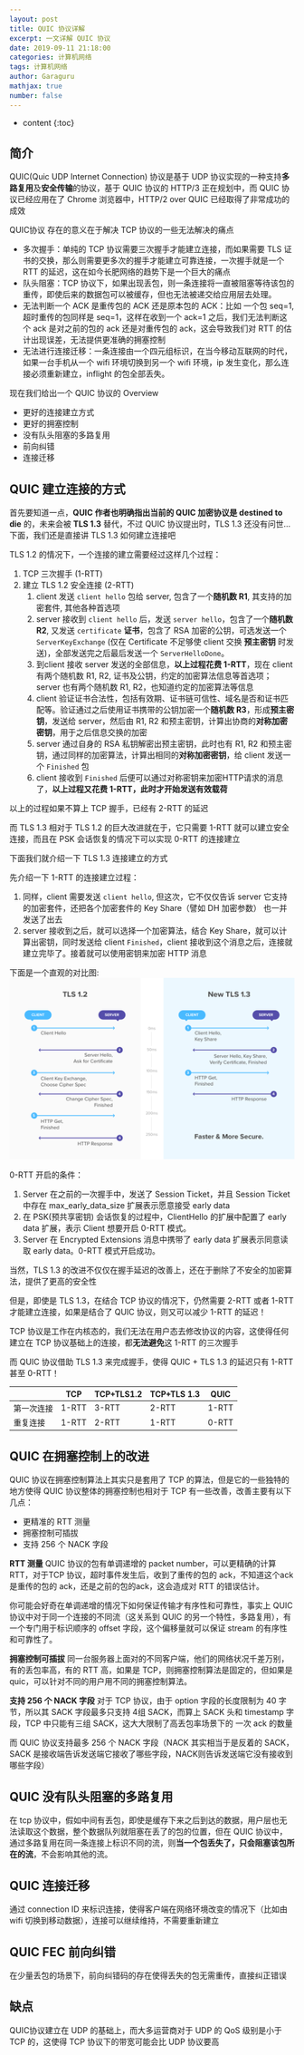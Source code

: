 ```yaml
---
layout: post
title: QUIC 协议详解
excerpt: 一文详解 QUIC 协议
date: 2019-09-11 21:18:00
categories: 计算机网络
tags: 计算机网络
author: Garaguru
mathjax: true
number: false
---
```


* content
{:toc}

## 简介
QUIC(Quic UDP Internet Connection) 协议是基于 UDP 协议实现的一种支持**多路复用**及**安全传输**的协议，基于 QUIC 协议的 HTTP/3 正在规划中，而 QUIC 协议已经应用在了 Chrome 浏览器中，HTTP/2 over QUIC 已经取得了非常成功的成效

QUIC协议 存在的意义在于解决 TCP 协议的一些无法解决的痛点
- 多次握手：单纯的 TCP 协议需要三次握手才能建立连接，而如果需要 TLS 证书的交换，那么则需要更多次的握手才能建立可靠连接，一次握手就是一个 RTT 的延迟，这在如今长肥网络的趋势下是一个巨大的痛点
- 队头阻塞：TCP 协议下，如果出现丢包，则一条连接将一直被阻塞等待该包的重传，即使后来的数据包可以被缓存，但也无法被递交给应用层去处理。
- 无法判断一个 ACK 是重传包的 ACK 还是原本包的 ACK：比如 一个包 seq=1, 超时重传的包同样是 seq=1，这样在收到一个 ack=1 之后，我们无法判断这个 ack 是对之前的包的 ack 还是对重传包的 ack，这会导致我们对 RTT 的估计出现误差，无法提供更准确的拥塞控制
- 无法进行连接迁移：一条连接由一个四元组标识，在当今移动互联网的时代，如果一台手机从一个 wifi 环境切换到另一个 wifi 环境，ip 发生变化，那么连接必须重新建立，inflight 的包全部丢失。

现在我们给出一个 QUIC 协议的 Overview
- 更好的连接建立方式
- 更好的拥塞控制
- 没有队头阻塞的多路复用
- 前向纠错
- 连接迁移

## QUIC 建立连接的方式
首先要知道一点，**QUIC 作者也明确指出当前的 QUIC 加密协议是 destined to die** 的，未来会被 **TLS 1.3** 替代，不过 QUIC 协议提出时，TLS 1.3 还没有问世...下面，我们还是直接讲 TLS 1.3 如何建立连接吧

TLS 1.2 的情况下，一个连接的建立需要经过这样几个过程：
1. TCP 三次握手 (1-RTT)
2. 建立 TLS 1.2 安全连接 (2-RTT)
   1. client 发送 `client hello` 包给 server, 包含了一个**随机数 R1**, 其支持的加密套件, 其他各种首选项
   2. server 接收到 `client hello` 后，发送 `server hello`，包含了一个**随机数 R2**, 又发送 `certificate` **证书**，包含了 RSA 加密的公钥，可选发送一个 `ServerKeyExchange` (仅在 Certificate 不足够使 client 交换 **预主密钥** 时发送)，全部发送完之后最后发送一个 `ServerHelloDone`。
   3. 到client 接收 server 发送的全部信息，**以上过程花费 1-RTT**，现在 client 有两个随机数 R1, R2, 证书及公钥，约定的加密算法信息等首选项；server 也有两个随机数 R1, R2，也知道约定的加密算法等信息
   4. client 验证证书合法性，包括有效期、证书链可信性、域名是否和证书匹配等。验证通过之后使用证书携带的公钥加密一个**随机数 R3**，形成**预主密钥**，发送给 server，然后由 R1, R2 和预主密钥，计算出协商的**对称加密密钥**，用于之后信息交换的加密
   5. server 通过自身的 RSA 私钥解密出预主密钥，此时也有 R1, R2 和预主密钥，通过同样的加密算法，计算出相同的**对称加密密钥**，给 client 发送一个 `Finished` 包
   6. client 接收到 `Finished` 后便可以通过对称密钥来加密HTTP请求的消息了，**以上过程又花费 1-RTT，此时才开始发送有效载荷**

以上的过程如果不算上 TCP 握手，已经有 2-RTT 的延迟

而 TLS 1.3 相对于 TLS 1.2 的巨大改进就在于，它只需要 1-RTT 就可以建立安全连接，而且在 PSK 会话恢复的情况下可以实现 0-RTT 的连接建立

下面我们就介绍一下 TLS 1.3 连接建立的方式

先介绍一下 1-RTT 的连接建立过程：
1. 同样，client 需要发送 `client hello`, 但这次，它不仅仅告诉 server 它支持的加密套件，还把各个加密套件的 Key Share（譬如 DH 加密参数） 也一并发送了出去
2. server 接收到之后，就可以选择一个加密算法，结合 Key Share，就可以计算出密钥，同时发送给 client `Finished`，client 接收到这个消息之后，连接就建立完毕了。接着就可以使用密钥来加密 HTTP 消息

下面是一个直观的对比图:
![](../assets/tls.png)

0-RTT 开启的条件：
1. Server 在之前的一次握手中，发送了 Session Ticket，并且 Session Ticket 中存在 max_early_data_size 扩展表示愿意接受 early data
2. 在 PSK(预共享密钥) 会话恢复的过程中，ClientHello 的扩展中配置了 early data 扩展，表示 Client 想要开启 0-RTT 模式。
3. Server 在 Encrypted Extensions 消息中携带了 early data 扩展表示同意读取 early data。0-RTT 模式开启成功。


当然，TLS 1.3 的改进不仅仅在握手延迟的改善上，还在于删除了不安全的加密算法，提供了更高的安全性

但是，即使是 TLS 1.3，在结合 TCP 协议的情况下，仍然需要 2-RTT 或者 1-RTT 才能建立连接，如果是结合了 QUIC 协议，则又可以减少 1-RTT 的延迟！

TCP 协议是工作在内核态的，我们无法在用户态去修改协议的内容，这使得任何建立在 TCP 协议基础上的连接，都**无法避免**这 1-RTT 的三次握手

而 QUIC 协议借助 TLS 1.3 来完成握手，使得 QUIC + TLS 1.3 的延迟只有 1-RTT 甚至 0-RTT！

| |TCP |TCP+TLS1.2|TCP+TLS 1.3| QUIC|
|-|-|-|-|-|
|第一次连接|1-RTT|3-RTT|2-RTT|1-RTT|
|重复连接|1-RTT|2-RTT|1-RTT|0-RTT|


## QUIC 在拥塞控制上的改进
QUIC 协议在拥塞控制算法上其实只是套用了 TCP 的算法，但是它的一些独特的地方使得 QUIC 协议整体的拥塞控制也相对于 TCP 有一些改善，改善主要有以下几点：
- 更精准的 RTT 测量
- 拥塞控制可插拔
- 支持 256 个 NACK 字段

**RTT 测量**
QUIC 协议的包有单调递增的 packet number，可以更精确的计算 RTT，对于TCP 协议，超时事件发生后，收到了重传的包的 ack，不知道这个ack是重传的包的 ack，还是之前的包的ack，这会造成对 RTT 的错误估计。

你可能会好奇在单调递增的情况下如何保证传输才有序性和可靠性，事实上 QUIC 协议中对于同一个连接的不同流（这关系到 QUIC 的另一个特性，多路复用），有一个专门用于标识顺序的 offset 字段，这个偏移量就可以保证 stream 的有序性和可靠性了。

**拥塞控制可插拔**
同一台服务器上面对的不同客户端，他们的网络状况千差万别，有的丢包率高，有的 RTT 高，如果是 TCP，则拥塞控制算法是固定的，但如果是quic，可以针对不同的用户用不同的拥塞控制算法。

**支持 256 个 NACK 字段**
对于 TCP 协议，由于 option 字段的长度限制为 40 字节，所以其 SACK 字段最多只支持 4组 SACK，而算上 SACK 头和 timestamp 字段，TCP 中只能有三组 SACK，这大大限制了高丢包率场景下的 一次 ack 的数量

而 QUIC 协议支持最多 256 个 NACK 字段（NACK 其实相当于是反着的 SACK，SACK 是接收端告诉发送端它接收了哪些字段，NACK则告诉发送端它没有接收到哪些字段）

## QUIC 没有队头阻塞的多路复用
在 tcp 协议中，假如中间有丢包，即使是缓存下来之后到达的数据，用户层也无法读取这个数据，整个数据队列就阻塞在丢了的包的位置，但在 QUIC 协议中，通过多路复用在同一条连接上标识不同的流，则**当一个包丢失了，只会阻塞该包所在的流**，不会影响其他的流。

## QUIC 连接迁移
通过 connection ID 来标识连接，使得客户端在网络环境改变的情况下（比如由 wifi 切换到移动数据），连接可以继续维持，不需要重新建立

## QUIC FEC 前向纠错
在少量丢包的场景下，前向纠错码的存在使得丢失的包无需重传，直接纠正错误

## 缺点
QUIC协议建立在 UDP 的基础上，而大多运营商对于 UDP 的 QoS 级别是小于 TCP 的，这使得 TCP 协议下的带宽可能会比 UDP 协议要高
